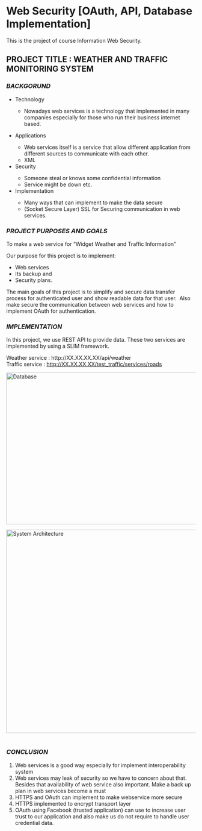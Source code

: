 # Web Security [OAuth, API, Database Implementation] 
This is the project of course Information Web Security. 
<h2><strong>PROJECT TITLE : WEATHER AND TRAFFIC MONITORING SYSTEM</strong></h2>
<h3><strong><em>BACKGORUND&nbsp;</em></strong></h3>
<ul style="font-weight: 400;">
<li style="font-weight: 400;"><span style="font-weight: 400;">Technology</span></li>
<ul>
<li style="font-weight: 400;"><span style="font-weight: 400;">Nowadays web services is a technology that implemented in many companies especially for those who run their business internet based.</span></li>
</ul>
</ul>
<ul style="font-weight: 400;">
<li style="font-weight: 400;"><span style="font-weight: 400;">Applications</span></li>
<ul>
<li style="font-weight: 400;"><span style="font-weight: 400;">Web services itself is a service that allow different application from different sources to communicate with each other.</span></li>
<li style="font-weight: 400;"><span style="font-weight: 400;">XML</span></li>
</ul>
<li style="font-weight: 400;"><span style="font-weight: 400;">Security</span></li>
<ul>
<li style="font-weight: 400;"><span style="font-weight: 400;">Someone steal or knows some confidential information</span></li>
<li style="font-weight: 400;"><span style="font-weight: 400;">Service might be down etc.</span></li>
</ul>
<li style="font-weight: 400;"><span style="font-weight: 400;">Implementation</span></li>
<ul>
<li style="font-weight: 400;"><span style="font-weight: 400;">Many ways that can implement to make the data secure</span></li>
<li style="font-weight: 400;"><span style="font-weight: 400;">(Socket Secure Layer) SSL for Securing communication in web services.</span></li>
</ul>
</ul>
<h3><strong><em>PROJECT PURPOSES AND GOALS</em></strong></h3>
<p><span style="font-weight: 400;">To make a web service for &ldquo;Widget Weather and Traffic Information&rdquo;</span></p>
<p><span style="font-weight: 400;">Our purpose for this project is to implement:</span></p>
<ul>
<li><span style="font-weight: 400;">Web services</span></li>
<li><span style="font-weight: 400;">Its backup and</span></li>
<li><span style="font-weight: 400;">Security plans.</span></li>
</ul>
<p style="font-weight: 400;"><span style="font-weight: 400;">The main goals of this project is to simplify and secure data transfer process for authenticated user and show readable data for that user. &nbsp;</span><span style="font-weight: 400;">Also make secure the communication between web services and h</span><span style="font-weight: 400;">ow to implement OAuth for authentication.</span></p>
<h3 style="font-weight: 400;"><strong><em>IMPLEMENTATION</em></strong></h3>
<p>In this project, we use REST API to provide data. These two services are implemented by using a SLIM framework.</p>
<p>Weather service : http://XX.XX.XX.XX/api/weather <br />Traffic service : <a href="http://XX.XX.XX.XX/test_traffic/services/roads">http://XX.XX.XX.XX/test_traffic/services/roads</a></p>
<p><img src="https://lh3.googleusercontent.com/MTK2-J37XnmPX_u18uD3B3jPCHOiF9kEsWCTRILk34d7i8hWxUJ26ormXEiija5vP8fI7vXb476WWcnGRFzyoz37MksIc_9oOSc4FUrmh66PAO4Y2xgWVJsoo_wuk9Jw8pUU770ybUUisTGIuCa1K_vkFbHRJp0zQHbGeS4ILXcb8GyvP0ITud5TFp4tT6lTE4u7r9G3EdB7QY8xZ1zwxLR2Cazbr7wBmZzlwwFk2WWhIp-VVcvnPPnnN5Pli6eiXP3dCgfw6ncJNJp-CQAhCKzrG_mF4Sb9MN7KMlMjRYfuRyCDD1cz2Uc8gunyrIhPrMadTQ2kbOcUztk83nHwqia0gZe4O6QpM-95EMsMEnxZkCvpofAb_3fJmqlcn2p_KgGm0bwZwN7zsBXO_MIjcbj-vH6vizwqrSZoEyz5wTYdeVvUfHVfbuY0bo4Kt9F1ZzTvYRcgHt2kSCfIVp_DsOslKAwnAdjBuuwGfV3s2OOcoDUnW3xSEPjGgYC6Qoltj6cxMRoVZFxBCx8NClTZsaQ8VgFnCt3WttNspphlbNCxHHKtrR2ENOamwdhvcEv8cCvI_ieN-kK0kgMSHIwb65y7ick5cpwPdJHloruUzcdKNo0PPV2od8BWxlqqvQh3KOT4RMEmMSxIX8ZQKIRX-pot3EDULvh10uaf4U-jsGRRnndckctyMY1GasLKHZKBR8X8vDRe6jNJgGQJ=w960-h540-no" alt="Database " width="940" height="403" /></p>
<p><span style="font-weight: 400;"><img src="https://lh3.googleusercontent.com/5BULSibKqwH56jLDp82VlfxSPNAmHvrhc9oU-Ds_kG41_UGxRHp19SmV8PVZTa7RTB1kmgW0KvSWXBZL-cylXy3EzrDyA9jxDTh46ffWhk4G8ZWXdb87map9-DD3xISQWfIoZ7QKRZLjy5oorOXDgAih3r-97DLqHs7j0o9GobQYgeVFJGFjVZSRVX0LM05W1iEOKEMpSw96jDfIyTRopYmjS2JGyjw7TYV6i0yT42pIN7RSQjV4Ck0wvmkEJdc47h9VKVOuWZ3FQxjmPHsnpgEOvtEvkRKEYddSZkVmoL6lZS9kzGs89TsgjY53rXZogLqOuEOaHbz7_2IK4QK_s_oEjfobLiNR94f6uvAbU0m4ELdfFtzPLdCBTNKy7zFqP4_pHNb1u7a19lOX3IYwDJJdKCehFVEaFc5AQzm-kVaAwaQO4jj3dtjdW8il3AJWFD2v1WT_wJPQn3rMCYeTByn6cpCvx_SOkDbCBF0Mu7KkLsu3eTzc0ivNYsXtepIWSYYgfQsa78BXQBmnyipmdkTRa-gHqoDB3LgNfDTFDLwuNASCA1b8tHSckbyB7N1oCzwrbp6t0GtAfDoKxwJQoMMIQ6L92_aCSSJvIMSeqYwQ8IQRc6ZXweSYjeVWOLYtFK-mNKxZqqUgVVnSVcO9xPGV5-PkFH71hcJfDuBHGOIOOtoICXAGiv05BuUECToE4e3Letfhhk0bq3Av=w960-h540-no" alt="System Architecture" width="960" height="540" /><br style="font-weight: 400;" />&nbsp;</span></p>
<h3><strong><em>CONCLUSION</em></strong></h3>
<ol style="font-weight: 400;">
<li style="font-weight: 400;"><span style="font-weight: 400;">Web services is a good way especially for implement interoperability system</span></li>
<li style="font-weight: 400;"><span style="font-weight: 400;">Web services may leak of security so we have to concern about that. Besides that availability of web service also important. Make a back up plan in web services become a must</span></li>
<li style="font-weight: 400;"><span style="font-weight: 400;">HTTPS and OAuth can implement to make webservice more secure</span></li>
<li style="font-weight: 400;"><span style="font-weight: 400;">HTTPS implemented to encrypt transport layer </span></li>
<li style="font-weight: 400;"><span style="font-weight: 400;">OAuth using Facebook (trusted application) can use to increase user trust to our application and also make us do not require to handle user credential data.</span></li>
</ol>
<p>&nbsp;</p>
